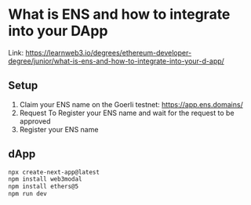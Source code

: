 # What is ENS and how to integrate into your DApp

Link: https://learnweb3.io/degrees/ethereum-developer-degree/junior/what-is-ens-and-how-to-integrate-into-your-d-app/

## Setup

1. Claim your ENS name on the Goerli testnet: https://app.ens.domains/
2. Request To Register your ENS name and wait for the request to be approved
4. Register your ENS name

## dApp

```bash
npx create-next-app@latest
npm install web3modal
npm install ethers@5
npm run dev
```